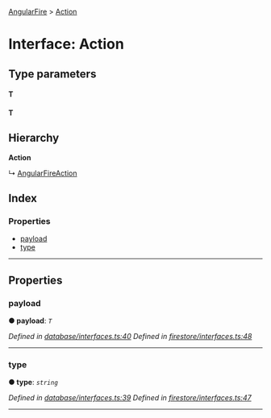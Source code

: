 [AngularFire](../README.md) > [Action](../interfaces/action.md)

# Interface: Action

## Type parameters
#### T 
#### T 
## Hierarchy

**Action**

↳  [AngularFireAction](angularfireaction.md)

## Index

### Properties

* [payload](action.md#payload)
* [type](action.md#type)

---

## Properties

<a id="payload"></a>

###  payload

**● payload**: *`T`*

*Defined in [database/interfaces.ts:40](https://github.com/angular/angularfire2/blob/a42a84f/src/database/interfaces.ts#L40)*
*Defined in [firestore/interfaces.ts:48](https://github.com/angular/angularfire2/blob/a42a84f/src/firestore/interfaces.ts#L48)*

___
<a id="type"></a>

###  type

**● type**: *`string`*

*Defined in [database/interfaces.ts:39](https://github.com/angular/angularfire2/blob/a42a84f/src/database/interfaces.ts#L39)*
*Defined in [firestore/interfaces.ts:47](https://github.com/angular/angularfire2/blob/a42a84f/src/firestore/interfaces.ts#L47)*

___

